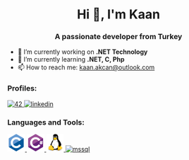 <h1 align="center">Hi 👋, I'm Kaan</h1>
<h3 align="center">A passionate developer from Turkey</h3>

- 🔭 I’m currently working on **.NET Technology**
- 🌱 I’m currently learning **.NET, C, Php**
- 📫 How to reach me: [kaan.akcan@outlook.com](mailto:kaan.akcan@outlook.com)

<h3 align="left">Profiles:</h3>
<a href="https://profile.intra.42.fr/users/mehakcan" target="_blank" rel="noreferrer"> <img src="https://upload.wikimedia.org/wikipedia/commons/thumb/8/8d/42_Logo.svg/2048px-42_Logo.svg.png" alt="42" width="40" height="40"/> </a> <a href="https://www.linkedin.com/in/mehmetkaanakcan-5764aa1a3/" target="_blank" rel="noreferrer"> <img src="https://upload.wikimedia.org/wikipedia/commons/thumb/c/ca/LinkedIn_logo_initials.png/640px-LinkedIn_logo_initials.png" alt="linkedin" width="40" height="40"/> </a> </p>

<h3 align="left">Languages and Tools:</h3>
<p align="left"> <a href="https://www.cprogramming.com/" target="_blank" rel="noreferrer"> <img src="https://raw.githubusercontent.com/devicons/devicon/master/icons/c/c-original.svg" alt="c" width="40" height="40"/> </a> <a href="https://www.w3schools.com/cs/" target="_blank" rel="noreferrer"> <img src="https://raw.githubusercontent.com/devicons/devicon/master/icons/csharp/csharp-original.svg" alt="csharp" width="40" height="40"/> </a> <a href="https://www.linux.org/" target="_blank" rel="noreferrer"> <img src="https://raw.githubusercontent.com/devicons/devicon/master/icons/linux/linux-original.svg" alt="linux" width="40" height="40"/> </a> <a href="https://www.microsoft.com/en-us/sql-server" target="_blank" rel="noreferrer"> <img src="https://www.svgrepo.com/show/303229/microsoft-sql-server-logo.svg" alt="mssql" width="40" height="40"/> </a> </p>

